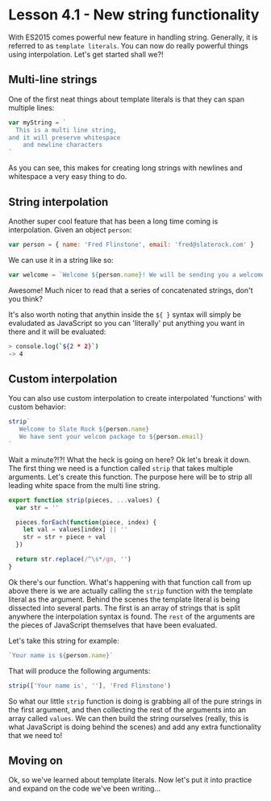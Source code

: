 # Lesson 4.1 - New string functionality

With ES2015 comes powerful new feature in handling string. Generally, it is
referred to as `template literals`. You can now do really powerful things
using interpolation. Let's get started shall we?!

## Multi-line strings

One of the first neat things about template literals is that they can span
multiple lines:

```js
var myString = `
  This is a multi line string,
and it will preserve whitespace
    and newline characters
`
```

As you can see, this makes for creating long strings with newlines and whitespace
a very easy thing to do.

## String interpolation

Another super cool feature that has been a long time coming is interpolation.
Given an object `person`:

```js
var person = { name: 'Fred Flinstone', email: 'fred@slaterock.com' }
```

We can use it in a string like so:

```js
var welcome = `Welcome ${person.name}! We will be sending you a welcome email to ${person.email} shortly!`
```

Awesome! Much nicer to read that a series of concatenated strings, don't you
think?

It's also worth noting that anythin inside the `${ }` syntax will simply be
evaludated as JavaScript so you can 'literally' put anything you want in there
and it will be evaluated:

```bash
> console.log(`${2 * 2}`)
-> 4
```

## Custom interpolation

You can also use custom interpolation to create interpolated 'functions' with
custom behavior:

```js
strip`
   Welcome to Slate Rock ${person.name}
   We have sent your welcom package to ${person.email}
`
```

Wait a minute?!?! What the heck is going on here? Ok let's break it down. The
first thing we need is a function called `strip` that takes multiple arguments.
Let's create this function. The purpose here will be to strip all leading white
space from the multi line string.

```js
export function strip(pieces, ...values) {
  var str = ''

  pieces.forEach(function(piece, index) {
    let val = values[index] || ''
    str = str + piece + val
  })

  return str.replace(/^\s*/gm, '')
}
```

Ok there's our function. What's happening with that function call from up above
there is we are actually calling the `strip` function with the template literal
as the argument. Behind the scenes the template literal is being dissected into
several parts. The first is an array of strings that is split anywhere the
interpolation syntax is found. The `rest` of the arguments are the pieces of
JavaScript themselves that have been evaluated.

Let's take this string for example:

```js
`Your name is ${person.name}`
```

That will produce the following arguments:

```js
strip(['Your name is', ''], 'Fred Flinstone')
```

So what our little `strip` function is doing is grabbing all of the pure strings
in the first argument, and then collecting the rest of the arguments into an
array called `values`. We can then build the string ourselves (really, this is
what JavaScript is doing behind the scenes) and add any extra functionality
that we need to!

## Moving on
Ok, so we've learned about template literals. Now let's put it into practice
and expand on the code we've been writing...
